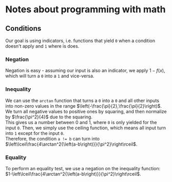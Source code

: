 # Notes about programming with math

## Conditions
Our goal is using indicators, i.e. functions that yield `0` when a condition doesn't apply and `1` where is does.  

### Negation
Negation is easy - assuming our input is also an indicator, we apply $1-f\left(x\right)$, which will turn a `0` into a `1` and vice-versa.

### Inequality
We can use the `arctan` function that turns a `0` into a `0` and all other inputs into non-zero values in the range $\left(-\frac{\pi}{2},\frac{\pi}{2}\right)$.  
We turn all negative values to positive ones by squaring, and then normalize by $\frac{\pi^2}{4}$ due to the squaring.  
This gives us a number between 0 and 1, where `0` is only yielded for the input `0`. Then, we simply use the ceiling function, which means all input turn into `1` except for the input `0`.  
Therefore, the condition `a != b` can turn into $\left\lceil\frac{4\arctan^2{\left(a-b\right)}}{\pi^2}\right\rceil$.

### Equality
To perform an equality test, we use a negation on the inequality function: $1-\left\lceil\frac{4\arctan^2{\left(a-b\right)}}{\pi^2}\right\rceil$.
